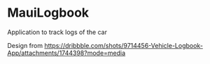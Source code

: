 # MauiLogbook
Application to track logs of the car


Design from https://dribbble.com/shots/9714456-Vehicle-Logbook-App/attachments/1744398?mode=media
